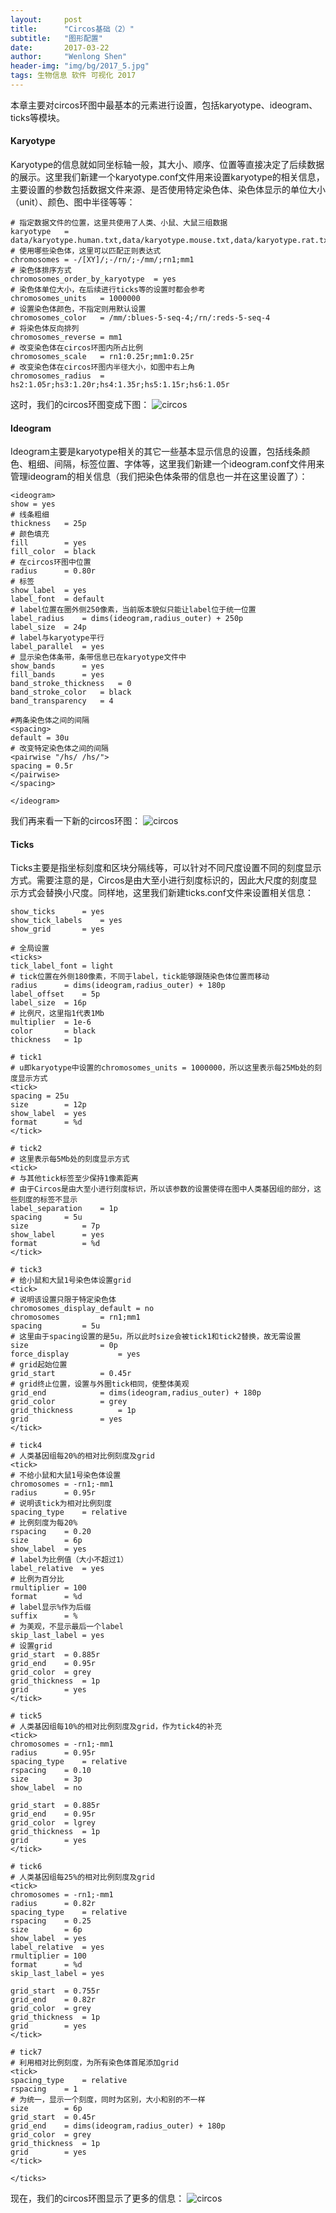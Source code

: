 ```yaml
---
layout:     post
title:      "Circos基础（2）"
subtitle:   "图形配置"
date:       2017-03-22
author:     "Wenlong Shen"
header-img: "img/bg/2017_5.jpg"
tags: 生物信息 软件 可视化 2017
---
```


本章主要对circos环图中最基本的元素进行设置，包括karyotype、ideogram、ticks等模块。

#### Karyotype

Karyotype的信息就如同坐标轴一般，其大小、顺序、位置等直接决定了后续数据的展示。这里我们新建一个karyotype.conf文件用来设置karyotype的相关信息，主要设置的参数包括数据文件来源、是否使用特定染色体、染色体显示的单位大小（unit）、颜色、图中半径等等：

	# 指定数据文件的位置，这里共使用了人类、小鼠、大鼠三组数据
	karyotype	= data/karyotype.human.txt,data/karyotype.mouse.txt,data/karyotype.rat.txt
	# 使用哪些染色体，这里可以匹配正则表达式
	chromosomes	= -/[XY]/;-/rn/;-/mm/;rn1;mm1
	# 染色体排序方式
	chromosomes_order_by_karyotype	= yes
	# 染色体单位大小，在后续进行ticks等的设置时都会参考
	chromosomes_units	= 1000000
	# 设置染色体颜色，不指定则用默认设置
	chromosomes_color	= /mm/:blues-5-seq-4;/rn/:reds-5-seq-4
	# 将染色体反向排列
	chromosomes_reverse	= mm1
	# 改变染色体在circos环图内所占比例
	chromosomes_scale	= rn1:0.25r;mm1:0.25r
	# 改变染色体在circos环图内半径大小，如图中右上角
	chromosomes_radius	= hs2:1.05r;hs3:1.20r;hs4:1.35r;hs5:1.15r;hs6:1.05r

这时，我们的circos环图变成下图：
![circos](/img/post/2017_03_22_circos_karyotype.png)

#### Ideogram

Ideogram主要是karyotype相关的其它一些基本显示信息的设置，包括线条颜色、粗细、间隔，标签位置、字体等，这里我们新建一个ideogram.conf文件用来管理ideogram的相关信息（我们把染色体条带的信息也一并在这里设置了）：

	<ideogram>
	show = yes
	# 线条粗细
	thickness	= 25p
	# 颜色填充
	fill		= yes
	fill_color	= black
	# 在circos环图中位置
	radius		= 0.80r
	# 标签
	show_label	= yes
	label_font	= default
	# label位置在圈外侧250像素，当前版本貌似只能让label位于统一位置
	label_radius	= dims(ideogram,radius_outer) + 250p
	label_size	= 24p
	# label与karyotype平行
	label_parallel	= yes
	# 显示染色体条带，条带信息已在karyotype文件中
	show_bands		= yes
	fill_bands		= yes
	band_stroke_thickness	= 0
	band_stroke_color	= black
	band_transparency	= 4
	
	#两条染色体之间的间隔
	<spacing>
	default = 30u
	# 改变特定染色体之间的间隔
	<pairwise "/hs/ /hs/">
	spacing = 0.5r
	</pairwise>
	</spacing>
	
	</ideogram>

我们再来看一下新的circos环图：
![circos](/img/post/2017_03_22_circos_ideogram.png)

#### Ticks

Ticks主要是指坐标刻度和区块分隔线等，可以针对不同尺度设置不同的刻度显示方式。需要注意的是，Circos是由大至小进行刻度标识的，因此大尺度的刻度显示方式会替换小尺度。同样地，这里我们新建ticks.conf文件来设置相关信息：

	show_ticks		= yes
	show_tick_labels	= yes
	show_grid		= yes
	
	# 全局设置
	<ticks>
	tick_label_font	= light
	# tick位置在外侧180像素，不同于label，tick能够跟随染色体位置而移动
	radius		= dims(ideogram,radius_outer) + 180p
	label_offset	= 5p
	label_size	= 16p
	# 比例尺，这里指1代表1Mb
	multiplier	= 1e-6
	color		= black
	thickness	= 1p
	
	# tick1
	# u即karyotype中设置的chromosomes_units = 1000000，所以这里表示每25Mb处的刻度显示方式
	<tick>
	spacing	= 25u
	size		= 12p
	show_label	= yes
	format		= %d
	</tick>
	
	# tick2
	# 这里表示每5Mb处的刻度显示方式
	<tick>
	# 与其他tick标签至少保持1像素距离
	# 由于Circos是由大至小进行刻度标识，所以该参数的设置使得在图中人类基因组的部分，这些刻度的标签不显示
	label_separation	= 1p
	spacing		= 5u
	size			= 7p
	show_label		= yes
	format			= %d
	</tick>
	
	# tick3
	# 给小鼠和大鼠1号染色体设置grid
	<tick>
	# 说明该设置只限于特定染色体
	chromosomes_display_default	= no
	chromosomes			= rn1;mm1
	spacing			= 5u
	# 这里由于spacing设置的是5u，所以此时size会被tick1和tick2替换，故无需设置
	size				= 0p
	force_display			= yes
	# grid起始位置
	grid_start			= 0.45r
	# grid终止位置，设置与外圈tick相同，使整体美观
	grid_end			= dims(ideogram,radius_outer) + 180p
	grid_color			= grey
	grid_thickness			= 1p
	grid				= yes
	</tick>
	
	# tick4
	# 人类基因组每20%的相对比例刻度及grid
	<tick>
	# 不给小鼠和大鼠1号染色体设置
	chromosomes	= -rn1;-mm1
	radius		= 0.95r
	# 说明该tick为相对比例刻度
	spacing_type	= relative
	# 比例刻度为每20%
	rspacing	= 0.20
	size		= 6p
	show_label	= yes
	# label为比例值（大小不超过1）
	label_relative	= yes
	# 比例为百分比
	rmultiplier	= 100
	format		= %d
	# label显示%作为后缀
	suffix		= %
	# 为美观，不显示最后一个label
	skip_last_label	= yes
	# 设置grid
	grid_start	= 0.885r
	grid_end	= 0.95r
	grid_color	= grey
	grid_thickness	= 1p
	grid		= yes
	</tick>
	
	# tick5
	# 人类基因组每10%的相对比例刻度及grid，作为tick4的补充
	<tick>
	chromosomes	= -rn1;-mm1
	radius		= 0.95r
	spacing_type	= relative
	rspacing	= 0.10
	size		= 3p
	show_label	= no
	
	grid_start	= 0.885r
	grid_end	= 0.95r
	grid_color	= lgrey
	grid_thickness	= 1p
	grid		= yes
	</tick>
	
	# tick6
	# 人类基因组每25%的相对比例刻度及grid
	<tick>
	chromosomes	= -rn1;-mm1
	radius		= 0.82r
	spacing_type	= relative
	rspacing	= 0.25
	size		= 6p
	show_label	= yes
	label_relative	= yes
	rmultiplier	= 100
	format		= %d
	skip_last_label	= yes

	grid_start	= 0.755r
	grid_end	= 0.82r
	grid_color	= grey
	grid_thickness	= 1p
	grid		= yes
	</tick>
	
	# tick7
	# 利用相对比例刻度，为所有染色体首尾添加grid
	<tick>
	spacing_type	= relative
	rspacing	= 1
	# 为统一，显示一个刻度，同时为区别，大小和别的不一样
	size		= 6p
	grid_start	= 0.45r
	grid_end	= dims(ideogram,radius_outer) + 180p
	grid_color	= grey
	grid_thickness	= 1p
	grid		= yes
	</tick>

	</ticks>

现在，我们的circos环图显示了更多的信息：
![circos](/img/post/2017_03_22_circos_ticks.png)
